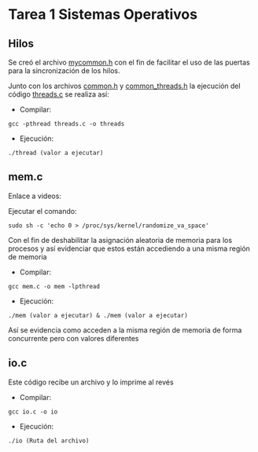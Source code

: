 # Tarea 1 Sistemas Operativos 

## Hilos

Se creó el archivo [mycommon.h](mycommon.h) con el fin de facilitar el uso de 
las puertas para la sincronización de los hilos.

Junto con los archivos [common.h](common.h) y 
[common_threads.h](common_threads.h) la ejecución del código 
[threads.c](threads.c) se realiza así: 
* Compilar:

`gcc -pthread threads.c -o threads`

* Ejecución:

`./thread (valor a ejecutar)`

## mem.c

Enlace a videos:

Ejecutar el comando:

`sudo sh -c 'echo 0 > /proc/sys/kernel/randomize_va_space'`

Con el fin de deshabilitar la asignación aleatoria de memoria para los 
procesos y así evidenciar que estos están accediendo a una misma región 
de memoria 

* Compilar:

`gcc mem.c -o mem -lpthread`

* Ejecución:

`./mem (valor a ejecutar) & ./mem (valor a ejecutar)`

Así se evidencia como acceden a la misma región de memoria de forma 
concurrente pero con valores diferentes

## io.c

Este código recibe un archivo y lo imprime al revés


* Compilar:

`gcc io.c -o io`

* Ejecución:

`./io (Ruta del archivo)`

